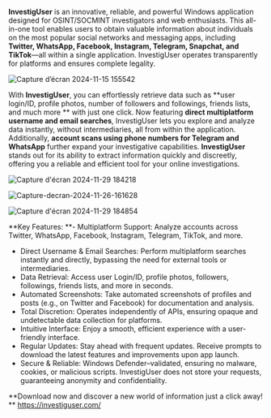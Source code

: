 **InvestigUser** is an innovative, reliable, and powerful Windows application designed for OSINT/SOCMINT investigators and web enthusiasts. This all-in-one tool enables users to obtain valuable information about individuals on the most popular social networks and messaging apps, including **Twitter, WhatsApp, Facebook, Instagram, Telegram, Snapchat, and TikTok**—all within a single application. InvestigUser operates transparently for platforms and ensures complete legality.

![Capture d’écran 2024-11-15 155542](https://github.com/user-attachments/assets/62112ae1-ab99-4f34-87a6-454f7c62b08d)




With **InvestigUser**, you can effortlessly retrieve data such as **user login/ID, profile photos, number of followers and followings, friends lists, and much more ** with just one click. Now featuring **direct multiplatform username and email searches**, InvestigUser lets you explore and analyze data instantly, without intermediaries, all from within the application. Additionally, **account scans using phone numbers for Telegram and WhatsApp** further expand your investigative capabilities. **InvestigUser** stands out for its ability to extract information quickly and discreetly, offering you a reliable and efficient tool for your online investigations.

![Capture d'écran 2024-11-29 184218](https://github.com/user-attachments/assets/e2acc11a-d69b-4833-806a-4a0c1678a478)


![Capture-decran-2024-11-26-161628](https://github.com/user-attachments/assets/ab034a04-1262-41f1-94b2-55b0b0809ef7)

![Capture d'écran 2024-11-29 184854](https://github.com/user-attachments/assets/b9dd1673-e66d-4d51-8bd6-c5cabd3bd8b2)


**Key Features:
**- Multiplatform Support: Analyze accounts across Twitter, WhatsApp, Facebook, Instagram, Telegram, TikTok, and more.
- Direct Username & Email Searches: Perform multiplatform searches instantly and directly, bypassing the need for external tools or intermediaries.
- Data Retrieval: Access user Login/ID, profile photos, followers, followings, friends lists, and more in seconds.
- Automated Screenshots: Take automated screenshots of profiles and posts (e.g., on Twitter and Facebook) for documentation and analysis.
- Total Discretion: Operates independently of APIs, ensuring opaque and undetectable data collection for platforms.
- Intuitive Interface: Enjoy a smooth, efficient experience with a user-friendly interface.
- Regular Updates: Stay ahead with frequent updates. Receive prompts to download the latest features and improvements upon app launch.
- Secure & Reliable: Windows Defender–validated, ensuring no malware, cookies, or malicious scripts. InvestigUser does not store your requests, guaranteeing anonymity and confidentiality.

**Download now and discover a new world of information just a click away!
**
https://investiguser.com/
